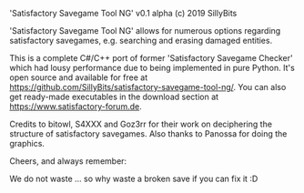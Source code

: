 'Satisfactory Savegame Tool NG' v0.1 alpha
(c) 2019 SillyBits


'Satisfactory Savegame Tool NG' allows for numerous options regarding satisfactory 
savegames, e.g. searching and erasing damaged entities.

This is a complete C#/C++ port of former 'Satisfactory Savegame Checker' which had
lousy performance due to being implemented in pure Python.
It's open source and available for free at 
https://github.com/SillyBits/satisfactory-savegame-tool-ng/.
You can also get ready-made executables in the download section at 
https://www.satisfactory-forum.de.


Credits to bitowl, S4XXX and Goz3rr for their work on deciphering 
the structure of satisfactory savegames.
Also thanks to Panossa for doing the graphics.

Cheers, and always remember:

We do not waste
... so why waste a broken save if you can fix it :D
